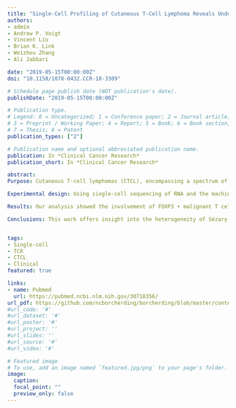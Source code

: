 ```yaml
---
title: "Single-Cell Profiling of Cutaneous T-Cell Lymphoma Reveals Underlying Heterogeneity Associated with Disease Progression"
authors:
- admin
- Andrew P. Voigt
- Vincent Liu
- Brian K. Link
- Weizhou Zhang
- Ali Jabbari

date: "2019-05-15T00:00:00Z"
doi: "10.1158/1078-0432.CCR-18-3309"

# Schedule page publish date (NOT publication's date).
publishDate: "2019-05-15T00:00:00Z"

# Publication type.
# Legend: 0 = Uncategorized; 1 = Conference paper; 2 = Journal article;
# 3 = Preprint / Working Paper; 4 = Report; 5 = Book; 6 = Book section;
# 7 = Thesis; 8 = Patent
publication_types: ["2"]

# Publication name and optional abbreviated publication name.
publication: In *Clinical Cancer Research*
publication_short: In *Clinical Cancer Research*

abstract: 
Purpose: Cutaneous T-cell lymphomas (CTCL), encompassing a spectrum of T-cell lymphoproliferative disorders involving the skin, have collectively increased in incidence over the last 40 years. Sézary syndrome is an aggressive form of CTCL characterized by significant presence of malignant cells in both the blood and skin. The guarded prognosis for Sézary syndrome reflects a lack of reliably effective therapy, due, in part, to an incomplete understanding of disease pathogenesis.

Experimental design: Using single-cell sequencing of RNA and the machine-learning reverse graph embedding approach in the Monocle package, we defined a model featuring distinct transcriptomic states within Sézary syndrome. Gene expression used to differentiate the unique transcriptional states were further used to develop a boosted tree classification for early versus late CTCL disease.

Results: Our analysis showed the involvement of FOXP3 + malignant T cells during clonal evolution, transitioning from FOXP3 + T cells to GATA3 + or IKZF2 + (HELIOS) tumor cells. Transcriptomic diversities in a clonal tumor can be used to predict disease stage, and we were able to characterize a gene signature that predicts disease stage with close to 80% accuracy. FOXP3 was found to be the most important factor to predict early disease in CTCL, along with another 19 genes used to predict CTCL stage.

Conclusions: This work offers insight into the heterogeneity of Sézary syndrome, providing better understanding of the transcriptomic diversities within a clonal tumor. This transcriptional heterogeneity can predict tumor stage and thereby offer guidance for therapy.


tags:
- Single-cell
- TCR
- CTCL
- Clinical
featured: true

links:
- name: Pubmed
  url: https://pubmed.ncbi.nlm.nih.gov/30718356/
url_pdf: https://github.com/ncborcherding/borcherding/blob/master/content/publication/borcherding2019single/borcherding2019single.pdf
#url_code: '#'
#url_dataset: '#'
#url_poster: '#'
#url_project: ''
#url_slides: ''
#url_source: '#'
#url_video: '#'

# Featured image
# To use, add an image named `featured.jpg/png` to your page's folder. 
image:
  caption: 
  focal_point: ""
  preview_only: false
---
```



